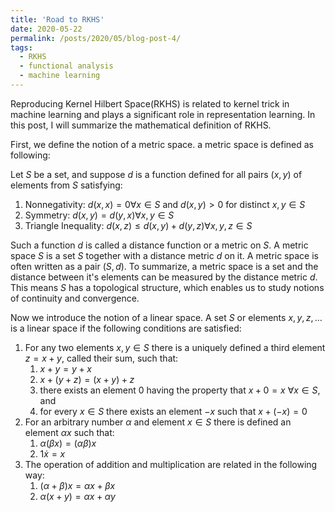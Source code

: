 ```yaml
---
title: 'Road to RKHS'
date: 2020-05-22
permalink: /posts/2020/05/blog-post-4/
tags:
  - RKHS
  - functional analysis
  - machine learning
---
```


Reproducing Kernel Hilbert Space(RKHS) is related to kernel trick in machine learning and plays a significant role in representation learning. In this post, I will summarize the mathematical definition of RKHS.

First, we define the notion of a metric space. a metric space is defined as following:

Let $S$ be a set, and suppose $d$ is a function defined for all pairs $(x, y)$ of elements from $S$ satisfying:
1. Nonnegativity: $d(x, x) = 0 \forall x \in S$ and $d(x, y) > 0$ for distinct $x, y \in S$
2. Symmetry: $d(x, y) = d(y, x) \forall x, y \in S$
3. Triangle Inequality: $d(x, z) \leq d(x, y) + d(y, z) \forall x, y, z \in S$

Such a function $d$ is called a distance function or a metric on $S$. A metric space $S$ is a set $S$ together with a distance metric $d$ on it. A metric space is often written as a pair $(S, d)$. To summarize, a metric space is a set and the distance between it's elements can be measured by the distance metric $d$. This means $S$ has a topological structure, which enables us to study notions of continuity and convergence.

Now we introduce the notion of a linear space. A set $S$ or elements $x, y, z, ...$ is a linear space if the following conditions are satisfied:
1. For any two elements $x, y \in S$ there is a uniquely defined a third element $z = x + y$, called their sum, such that:
	1. $x + y = y + x$
	2. $x + (y+z) = (x+y) + z$
	3. there exists an element $0$ having the property that $x + 0 = x$ $\forall x \in S$, and
	4. for every $x \in S$ there exists an element $-x$ such that $x + (-x) = 0$
2. For an arbitrary number $\alpha$ and element $x \in S$ there is defined an element $\alpha x$ such that:
	1. $\alpha(\beta x) = (\alpha \beta)x$
	2. $1\dot x = x$
3. The operation of addition and multiplication are related in the following way:
	1. $(\alpha + \beta)x = \alpha x + \beta x$
	2. $\alpha(x + y) = \alpha x + \alpha y$

